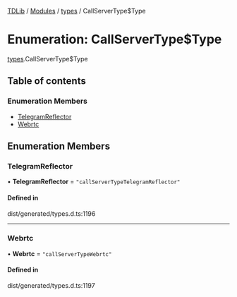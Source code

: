 [TDLib](../README.md) / [Modules](../modules.md) / [types](../modules/types.md) / CallServerType$Type

# Enumeration: CallServerType$Type

[types](../modules/types.md).CallServerType$Type

## Table of contents

### Enumeration Members

- [TelegramReflector](types.CallServerType_Type.md#telegramreflector)
- [Webrtc](types.CallServerType_Type.md#webrtc)

## Enumeration Members

### TelegramReflector

• **TelegramReflector** = ``"callServerTypeTelegramReflector"``

#### Defined in

dist/generated/types.d.ts:1196

___

### Webrtc

• **Webrtc** = ``"callServerTypeWebrtc"``

#### Defined in

dist/generated/types.d.ts:1197
